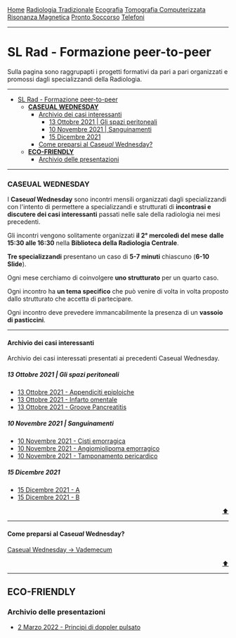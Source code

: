 
<head>
  <link rel="shortcut icon" type="image/x-icon" href="https://sl-rad.github.io/SL-Rad-Vademecum/favicon/favicon.ico" />
  <link rel="apple-touch-icon" sizes="180x180" href="https://sl-rad.github.io/SL-Rad-Vademecum/favicon/apple-touch-icon.png">
  <link rel="icon" type="image/png" sizes="32x32" href="https://sl-rad.github.io/SL-Rad-Vademecum/favicon/favicon-32x32.png">
  <link rel="icon" type="image/png" sizes="16x16" href="https://sl-rad.github.io/SL-Rad-Vademecum/favicon/favicon-16x16.png">
  <link rel="manifest" href="https://sl-rad.github.io/SL-Rad-Vademecum/favicon/site.webmanifest">
  <title>SL Rad Vademecum</title> 
</head>

<div class="topnav">
  <a href="https://sl-rad.github.io/SL-Rad-Vademecum">Home</a>
  <a href="https://sl-rad.github.io/SL-Rad-Vademecum/radiologia_tradizionale.html">Radiologia Tradizionale</a>
  <a href="https://sl-rad.github.io/SL-Rad-Vademecum/ecografia.html">Ecografia</a>
  <a href="https://sl-rad.github.io/SL-Rad-Vademecum/tomografia_computerizzata.html">Tomografia Computerizzata</a>
  <a href="https://sl-rad.github.io/SL-Rad-Vademecum/risonanza_magnetica.html">Risonanza Magnetica</a>
  <a href="https://sl-rad.github.io/SL-Rad-Vademecum/pronto_soccorso.html">Pronto Soccorso</a>
  <a href="https://sl-rad.github.io/SL-Rad-Vademecum/contatti.html">Telefoni</a>
</div>

- - -

# SL Rad - Formazione peer-to-peer

Sulla pagina sono raggrupapti i progetti formativi da pari a pari organizzati e promossi dagli specializzandi della Radiologia.

- - -

- [SL Rad - Formazione peer-to-peer](#sl-rad---formazione-peer-to-peer)
    - [**CASEUAL WEDNESDAY**](#caseual-wednesday)
      - [Archivio dei casi interessanti](#archivio-dei-casi-interessanti)
        - [13 Ottobre 2021 \| Gli spazi peritoneali](#13-ottobre-2021--gli-spazi-peritoneali)
        - [10 Novembre 2021 \| Sanguinamenti](#10-novembre-2021--sanguinamenti)
        - [15 Dicembre 2021](#15-dicembre-2021)
      - [Come preparsi al Case*ual* Wednesday?](#come-preparsi-al-caseual-wednesday)
  - [**ECO-FRIENDLY**](#eco-friendly)
    - [Archivio delle presentazioni](#archivio-delle-presentazioni)

- - -

### **CASEUAL WEDNESDAY**

I **Case*ual* Wednesday** sono incontri mensili organizzati dagli specializzandi con l'intento di permettere a specializzandi e strutturati di **incontrasi e discutere dei casi interessanti** passati nelle sale della radiologia nei mesi precedenti.

Gli incontri vengono solitamente organizzati **il 2° mercoledì del mese** **dalle 15:30 alle 16:30** nella **Biblioteca della Radiologia Centrale**.

**Tre specializzandi** presentano un caso di **5-7 minuti** chiascuno (**6-10 Slide**).

Ogni mese cerchiamo di coinvolgere **uno strutturato** per un quarto caso.

Ogni incontro ha **un tema specifico** che può venire di volta in volta proposto dallo strutturato che accetta di partecipare.

Ogni incontro deve prevedere immancabilmente la presenza di un **vassoio di pasticcini**.

---

#### Archivio dei casi interessanti

Archivio dei casi interessati presentati ai precedenti Caseual Wednesday.

##### 13 Ottobre 2021 \| Gli spazi peritoneali

- [13 Ottobre 2021 - Appendiciti epiploiche](caseual_wednesdays/2021-10-13/appendicite_epiploica.html)
- [13 Ottobre 2021 - Infarto omentale](caseual_wednesdays/2021-10-13/infarto_omentale.html)
- [13 Ottobre 2021 - Groove Pancreatitis](caseual_wednesdays/2021-10-13/groove_pancreatitis.html)


##### 10 Novembre 2021 \| Sanguinamenti

- [10 Novembre 2021 - Cisti emorragica](caseual_wednesdays/2021-11-10/cisti_emorragica.html)
- [10 Novembre 2021 - Angiomiolipoma emorragico](caseual_wednesdays/2021-11-10/angiomiolipoma_emorragico.html)
- [10 Novembre 2021 - Tamponamento pericardico](caseual_wednesdays/2021-11-10/tamponamento_pericardico.html)

##### 15 Dicembre 2021

- [15 Dicembre 2021 - A]()
- [15 Dicembre 2021 - B]()

<div style="text-align: right">
<a href="#caseual-wednesday">⬆️</a>
</div>

---

#### Come preparsi al Case*ual* Wednesday?

[Caseual Wednesday &rarr; Vademecum](https://sl-rad.github.io/SL-Rad-Vademecum/caseual_wednesdays/how_to_be_caseual_on_wednesday.html)

<div style="text-align: right">
<a href="#caseual-wednesday">⬆️</a>
</div>

---

## **ECO-FRIENDLY**



### Archivio delle presentazioni 

- [2 Marzo 2022 - Principi di doppler pulsato](https://sl-rad.github.io/SL-Rad-Vademecum/documents/slide_slrad/principi_di_doppler_pulsato.html)